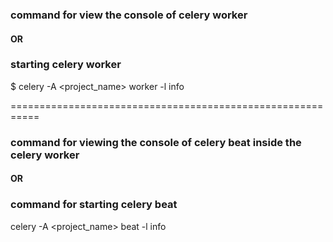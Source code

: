 ### command for view the console of celery  worker
#### OR
### starting celery worker

$ celery -A <project_name> worker -l info


===========================================================

### command for viewing the console of celery beat inside the celery worker
#### OR
### command for starting celery beat
 celery -A <project_name>  beat -l info